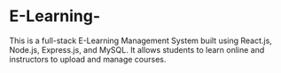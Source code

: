 # E-Learning-
This is a full-stack E-Learning Management System built using React.js, Node.js, Express.js, and MySQL. It allows students to learn online and instructors to upload and manage courses.
